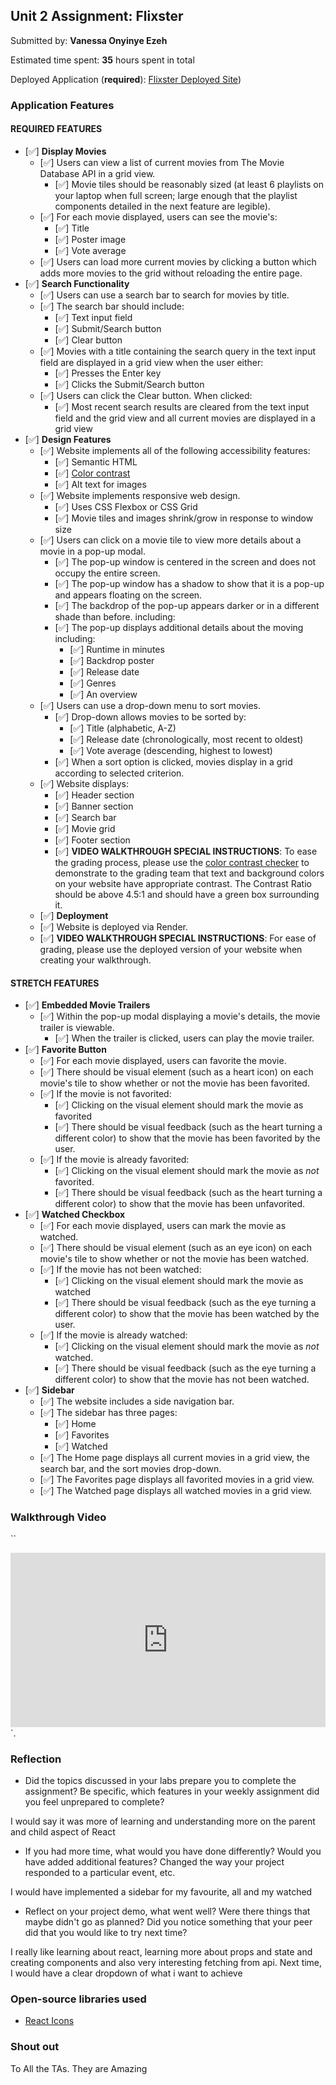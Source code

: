 ## Unit 2 Assignment: Flixster

Submitted by: **Vanessa Onyinye Ezeh**

Estimated time spent: **35** hours spent in total

Deployed Application (**required**): [Flixster Deployed Site](https://flixster-p02c.onrender.com/))

### Application Features

#### REQUIRED FEATURES

- [✅] **Display Movies**
  - [✅] Users can view a list of current movies from The Movie Database API in a grid view.
    - [✅] Movie tiles should be reasonably sized (at least 6 playlists on your laptop when full screen; large enough that the playlist components detailed in the next feature are legible).
  - [✅] For each movie displayed, users can see the movie's:
    - [✅] Title
    - [✅] Poster image
    - [✅] Vote average
  - [✅] Users can load more current movies by clicking a button which adds more movies to the grid without reloading the entire page. 
- [✅] **Search Functionality**
  - [✅] Users can use a search bar to search for movies by title.
  - [✅] The search bar should include:
    - [✅] Text input field
    - [✅] Submit/Search button
    - [✅] Clear button
  - [✅] Movies with a title containing the search query in the text input field are displayed in a grid view when the user either:
    - [✅] Presses the Enter key
    - [✅] Clicks the Submit/Search button
  - [✅] Users can click the Clear button. When clicked:
    - [✅] Most recent search results are cleared from the text input field and the grid view and all current movies are displayed in a grid view
- [✅] **Design Features**
  - [✅] Website implements all of the following accessibility features:
    - [✅] Semantic HTML
    - [✅] [Color contrast](https://webaim.org/resources/contrastchecker/)
    - [✅] Alt text for images 
  - [✅] Website implements responsive web design.
    - [✅] Uses CSS Flexbox or CSS Grid
    - [✅] Movie tiles and images shrink/grow in response to window size
  - [✅] Users can click on a movie tile to view more details about a movie in a pop-up modal.
    - [✅] The pop-up window is centered in the screen and does not occupy the entire screen.
    - [✅] The pop-up window has a shadow to show that it is a pop-up and appears floating on the screen.
    - [✅] The backdrop of the pop-up appears darker or in a different shade than before. including:
    - [✅] The pop-up displays additional details about the moving including:
      - [✅] Runtime in minutes
      - [✅] Backdrop poster
      - [✅] Release date
      - [✅] Genres
      - [✅] An overview
  - [✅] Users can use a drop-down menu to sort movies.
    - [✅] Drop-down allows movies to be sorted by:
      - [✅] Title (alphabetic, A-Z)
      - [✅] Release date (chronologically, most recent to oldest)
      - [✅] Vote average (descending, highest to lowest)
    - [✅] When a sort option is clicked, movies display in a grid according to selected criterion.
  - [✅] Website displays:
    - [✅] Header section
    - [✅] Banner section
    - [✅] Search bar
    - [✅] Movie grid
    - [✅] Footer section
    - [✅] **VIDEO WALKTHROUGH SPECIAL INSTRUCTIONS**: To ease the grading process, please use the [color contrast checker](https://webaim.org/resources/contrastchecker/) to demonstrate to the grading team that text and background colors on your website have appropriate contrast. The Contrast Ratio should be above 4.5:1 and should have a green box surrounding it. 
  - [✅] **Deployment**
  - [✅] Website is deployed via Render.
  - [✅] **VIDEO WALKTHROUGH SPECIAL INSTRUCTIONS**: For ease of grading, please use the deployed version of your website when creating your walkthrough. 

#### STRETCH FEATURES


- [✅] **Embedded Movie Trailers**
  - [✅] Within the pop-up modal displaying a movie's details, the movie trailer is viewable.
    - [✅] When the trailer is clicked, users can play the movie trailer.
- [✅] **Favorite Button**
  - [✅] For each movie displayed, users can favorite the movie.
  - [✅] There should be visual element (such as a heart icon) on each movie's tile to show whether or not the movie has been favorited.
  - [✅] If the movie is not favorited:
    - [✅] Clicking on the visual element should mark the movie as favorited
    - [✅] There should be visual feedback (such as the heart turning a different color) to show that the movie has been favorited by the user.
  - [✅] If the movie is already favorited:
    - [✅] Clicking on the visual element should mark the movie as *not* favorited.
    - [✅] There should be visual feedback (such as the heart turning a different color) to show that the movie has been unfavorited. 
- [✅] **Watched Checkbox**
  - [✅] For each movie displayed, users can mark the movie as watched.
  - [✅] There should be visual element (such as an eye icon) on each movie's tile to show whether or not the movie has been watched.
  - [✅] If the movie has not been watched:
    - [✅] Clicking on the visual element should mark the movie as watched
    - [✅] There should be visual feedback (such as the eye turning a different color) to show that the movie has been watched by the user.
  - [✅] If the movie is already watched:
    - [✅] Clicking on the visual element should mark the movie as *not* watched.
    - [✅] There should be visual feedback (such as the eye turning a different color) to show that the movie has not been watched.
- [✅] **Sidebar**
  - [✅] The website includes a side navigation bar.
  - [✅] The sidebar has three pages:
    - [✅] Home
    - [✅] Favorites
    - [✅] Watched
  - [✅] The Home page displays all current movies in a grid view, the search bar, and the sort movies drop-down.
  - [✅] The Favorites page displays all favorited movies in a grid view.
  - [✅] The Watched page displays all watched movies in a grid view.

### Walkthrough Video

``<div style="position: relative; padding-bottom: 55.41666666666667%; height: 0;"><iframe src="https://www.loom.com/embed/44cd8d0c9e2c417f8917539bc73fe67e?sid=97767d1e-7db8-4ebe-b45c-bfd3077396a3" frameborder="0" webkitallowfullscreen mozallowfullscreen allowfullscreen style="position: absolute; top: 0; left: 0; width: 100%; height: 100%;"></iframe></div>`. 

### Reflection

* Did the topics discussed in your labs prepare you to complete the assignment? Be specific, which features in your weekly assignment did you feel unprepared to complete?

I would say it was more of learning and understanding more on the parent and child aspect of React

* If you had more time, what would you have done differently? Would you have added additional features? Changed the way your project responded to a particular event, etc.
  
I would have implemented a sidebar for my favourite, all and my watched 

* Reflect on your project demo, what went well? Were there things that maybe didn't go as planned? Did you notice something that your peer did that you would like to try next time?

I really like learning about react, learning more about props and state and creating components and also very interesting fetching from api. Next time, I would have a clear dropdown of what i want to achieve 

### Open-source libraries used

- [React Icons](https://react-icons.github.io/react-icons/)
### Shout out

To All the TAs. They are Amazing 
